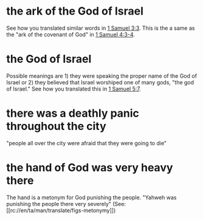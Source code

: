 # the ark of the God of Israel

See how you translated similar words in [1 Samuel 3:3](../03/01.md). This is the a same as the "ark of the covenant of God" in [1 Samuel 4:3-4](../04/03.md).

# the God of Israel

Possible meanings are 1) they were speaking the proper name of the God of Israel or 2) they believed that Israel worshiped one of many gods, "the god of Israel." See how you translated this in [1 Samuel 5:7](./06.md).

# there was a deathly panic throughout the city

"people all over the city were afraid that they were going to die"

# the hand of God was very heavy there

The hand is a metonym for God punishing the people. "Yahweh was punishing the people there very severely" (See: [[rc://en/ta/man/translate/figs-metonymy]])

